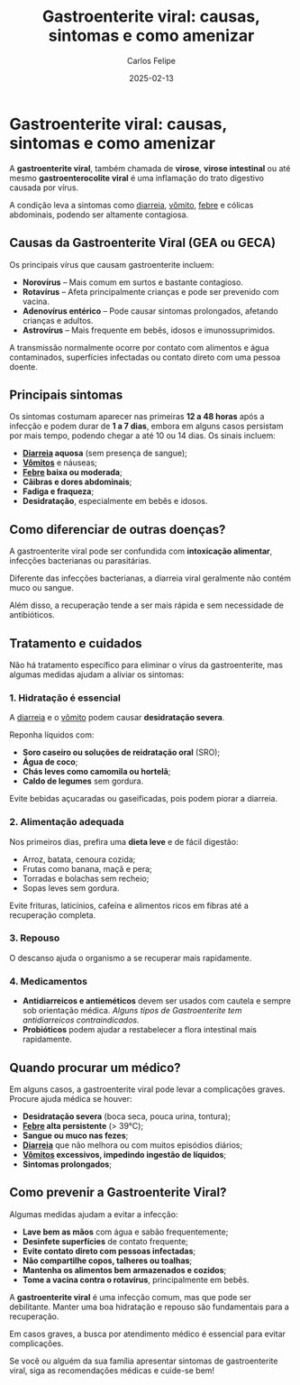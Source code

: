 ﻿---
title: 'Gastroenterite viral: causas, sintomas e como amenizar'
date: '2025-02-13'
excerpt: 'Saiba tudo sobre a gastroenterite viral: sintomas, formas de transmissão, tratamentos e quando procurar um médico.'
author: 'Carlos Felipe'
image: 'https://images.pexels.com/photos/3807733/pexels-photo-3807733.jpeg?auto=compress&cs=tinysrgb&w=1260&h=750&dpr=1'
---

# Gastroenterite viral: causas, sintomas e como amenizar

A **gastroenterite viral**, também chamada de **virose**, **virose intestinal** ou até mesmo **gastroenterocolite viral** é uma inflamação do trato digestivo causada por vírus. 

A condição leva a sintomas como [diarreia](https://meudoutor.digital/blog/diarreia), [vômito](https://meudoutor.digital/blog/vomito), [febre](https://meudoutor.digital/blog/febre) e cólicas abdominais, podendo ser altamente contagiosa. 

## Causas da Gastroenterite Viral (GEA ou GECA)

Os principais vírus que causam gastroenterite incluem:

- **Norovírus** – Mais comum em surtos e bastante contagioso.
- **Rotavírus** – Afeta principalmente crianças e pode ser prevenido com vacina.
- **Adenovírus entérico** – Pode causar sintomas prolongados, afetando crianças e adultos.
- **Astrovírus** – Mais frequente em bebês, idosos e imunossuprimidos.

A transmissão normalmente ocorre por contato com alimentos e água contaminados, superfícies infectadas ou contato direto com uma pessoa doente.

## Principais sintomas

Os sintomas costumam aparecer nas primeiras **12 a 48 horas** após a infecção e podem durar de **1 a 7 dias**, embora em alguns casos persistam por mais tempo, podendo chegar a até 10 ou 14 dias. Os sinais incluem:

- **[Diarreia](https://meudoutor.digital/blog/diarreia) aquosa** (sem presença de sangue);
- **[Vômitos](https://meudoutor.digital/blog/vomito)** e náuseas;
- **[Febre](https://meudoutor.digital/blog/febre) baixa ou moderada**;
- **Cãibras e dores abdominais**;
- **Fadiga e fraqueza**;
- **Desidratação**, especialmente em bebês e idosos.

## Como diferenciar de outras doenças?

A gastroenterite viral pode ser confundida com **intoxicação alimentar**, infecções bacterianas ou parasitárias. 

Diferente das infecções bacterianas, a diarreia viral geralmente não contém muco ou sangue. 

Além disso, a recuperação tende a ser mais rápida e sem necessidade de antibióticos.

## Tratamento e cuidados

Não há tratamento específico para eliminar o vírus da gastroenterite, mas algumas medidas ajudam a aliviar os sintomas:

### 1. **Hidratação é essencial**
A [diarreia](https://meudoutor.digital/blog/diarreia) e o [vômito](https://meudoutor.digital/blog/vomito) podem causar **desidratação severa**. 

Reponha líquidos com:

- **Soro caseiro ou soluções de reidratação oral** (SRO);
- **Água de coco**;
- **Chás leves como camomila ou hortelã**;
- **Caldo de legumes** sem gordura.

Evite bebidas açucaradas ou gaseificadas, pois podem piorar a diarreia.

### 2. **Alimentação adequada**
Nos primeiros dias, prefira uma **dieta leve** e de fácil digestão:

- Arroz, batata, cenoura cozida;
- Frutas como banana, maçã e pera;
- Torradas e bolachas sem recheio;
- Sopas leves sem gordura.

Evite frituras, laticínios, cafeína e alimentos ricos em fibras até a recuperação completa.

### 3. **Repouso**
O descanso ajuda o organismo a se recuperar mais rapidamente.

### 4. **Medicamentos**
- **Antidiarreicos e antieméticos** devem ser usados com cautela e sempre sob orientação médica. *Alguns tipos de Gastroenterite tem antidiarreicos contraindicados.*
- **Probióticos** podem ajudar a restabelecer a flora intestinal mais rapidamente.

## Quando procurar um médico?

Em alguns casos, a gastroenterite viral pode levar a complicações graves. Procure ajuda médica se houver:

- **Desidratação severa** (boca seca, pouca urina, tontura);
- **[Febre](https://meudoutor.digital/blog/febre) alta persistente** (> 39°C);
- **Sangue ou muco nas fezes**;
- **[Diarreia](https://meudoutor.digital/blog/diarreia)** que não melhora ou com muitos episódios diários;
- **[Vômitos](https://meudoutor.digital/blog/vomito) excessivos, impedindo ingestão de líquidos**;
- **Sintomas prolongados**;

## Como prevenir a Gastroenterite Viral?

Algumas medidas ajudam a evitar a infecção:

- **Lave bem as mãos** com água e sabão frequentemente;
- **Desinfete superfícies** de contato frequente;
- **Evite contato direto com pessoas infectadas**;
- **Não compartilhe copos, talheres ou toalhas**;
- **Mantenha os alimentos bem armazenados e cozidos**;
- **Tome a vacina contra o rotavírus**, principalmente em bebês.

A **gastroenterite viral** é uma infecção comum, mas que pode ser debilitante. Manter uma boa hidratação e repouso são fundamentais para a recuperação. 

Em casos graves, a busca por atendimento médico é essencial para evitar complicações. 

Se você ou alguém da sua família apresentar sintomas de gastroenterite viral, siga as recomendações médicas e cuide-se bem!


